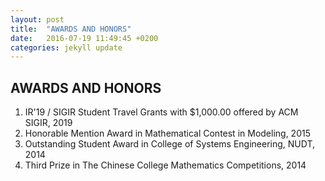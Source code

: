 ```yaml
---
layout: post
title:  "AWARDS AND HONORS"
date:   2016-07-19 11:49:45 +0200
categories: jekyll update
---
```

## AWARDS AND HONORS

1. IR'19 / SIGIR Student Travel Grants with $1,000.00 offered by ACM SIGIR, 2019
2. Honorable Mention Award in Mathematical Contest in Modeling, 2015
3. Outstanding Student Award in College of Systems Engineering, NUDT, 2014
4. Third Prize in The Chinese College Mathematics Competitions, 2014
